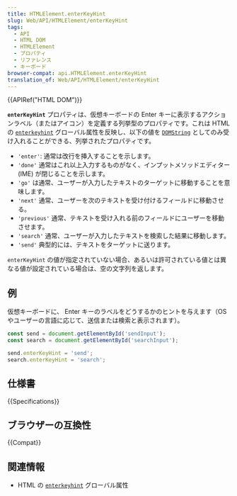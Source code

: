 ```yaml
---
title: HTMLElement.enterKeyHint
slug: Web/API/HTMLElement/enterKeyHint
tags:
  - API
  - HTML DOM
  - HTMLElement
  - プロパティ
  - リファレンス
  - キーボード
browser-compat: api.HTMLElement.enterKeyHint
translation_of: Web/API/HTMLElement/enterKeyHint
---
```

{{APIRef("HTML DOM")}}

**`enterKeyHint`** プロパティは、仮想キーボードの Enter キーに表示するアクションラベル（またはアイコン）を定義する列挙型のプロパティです。これは HTML の [`enterkeyhint`](/ja/docs/Web/HTML/Global_attributes/enterkeyhint) グローバル属性を反映し、以下の値を [`DOMString`](/ja/docs/Web/API/DOMString) としてのみ受け入れることができる、列挙されたプロパティです。

- `'enter'`: 通常は改行を挿入することを示します。
- `'done'` 通常はこれ以上入力するものがなく、インプットメソッドエディター (IME) が閉じることを示します。
- `'go'` は通常、ユーザーが入力したテキストのターゲットに移動することを意味します。
- `'next'` 通常、ユーザーを次のテキストを受け付けるフィールドに移動させる。
- `'previous'` 通常、テキストを受け入れる前のフィールドにユーザーを移動させます。
- `'search'` 通常、ユーザーが入力したテキストを検索した結果に移動します。
- `'send'` 典型的には、テキストをターゲットに送ります。

`enterKeyHint` の値が指定されていない場合、あるいは許可されている値とは異なる値が設定されている場合は、空の文字列を返します。

## 例

仮想キーボードに、 Enter キーのラベルをどうするかのヒントを与えます（OS やユーザーの言語に応じて、<kbd>送信</kbd>または<kbd>検索</kbd>と表示されます）。

```js
const send = document.getElementById('sendInput');
const search = document.getElementById('searchInput');

send.enterKeyHint = 'send';
search.enterKeyHint = 'search';
```

## 仕様書

{{Specifications}}

## ブラウザーの互換性

{{Compat}}

## 関連情報

- HTML の [`enterkeyhint`](/ja/docs/Web/HTML/Global_attributes/enterkeyhint) グローバル属性
